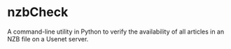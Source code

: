 # nzbCheck
 A command-line utility in Python to verify the availability of all articles in an NZB file on a Usenet server.
